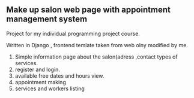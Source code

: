 

## Make up salon web page with appointment management system

Project for my individual programming project course.

Written in Django , frontend temlate taken from web olny modified by me.

1. Simple information page about the salon(adress ,contact types of services.
2. register and login.
3. available free dates and hours view.
4. appointment making
5. services and workers listing
